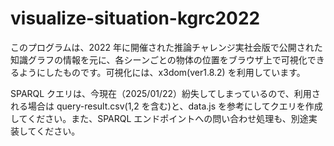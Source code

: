 # visualize-situation-kgrc2022

このプログラムは、2022 年に開催された推論チャレンジ実社会版で公開された知識グラフの情報を元に、各シーンごとの物体の位置をブラウザ上で可視化できるようにしたものです。可視化には、x3dom(ver1.8.2) を利用しています。

SPARQL クエリは、今現在（2025/01/22）紛失してしまっているので、利用される場合は query-result.csv(1,2 を含む)と、data.js を参考にしてクエリを作成してください。また、SPARQL エンドポイントへの問い合わせ処理も、別途実装してください。
